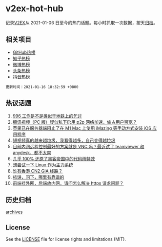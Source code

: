 # v2ex-hot-hub

 记录[V2EX](https://www.v2ex.com/)从 2021-01-06 日至今的热门话题。每小时抓取一次数据，按天[归档](archives)。
 
 ## 相关项目

- [GitHub热榜](https://github.com/lonnyzhang423/github-hot-hub)
- [知乎热榜](https://github.com/lonnyzhang423/zhihu-hot-hub)
- [微博热榜](https://github.com/lonnyzhang423/weibo-hot-hub)
- [头条热榜](https://github.com/lonnyzhang423/toutiao-hot-hub)
- [抖音热榜](https://github.com/lonnyzhang423/douyin-hot-hub)


 `更新时间：2021-01-16 18:32:59 +0800`

## 热议话题

1. [996 工作是不是类似于地铁上的乞讨](https://www.v2ex.com/t/745439)
1. [腾讯视频（PC 版）疑似私下启用 p2p 网络加速，偷占用户带宽？](https://www.v2ex.com/t/745365)
1. [苹果已在服务器端阻止了在 M1 Mac 上使用 iMazing 等手动方式安装 iOS 应用程序](https://www.v2ex.com/t/745449)
1. [短视频真的越来越垃圾，我看得越多，自己变得越垃圾](https://www.v2ex.com/t/745432)
1. [目前内网远程控制最好的方案就是 VNC 吗？最近试了 teamviewer 和 anydesk，都不太爽](https://www.v2ex.com/t/745358)
1. [几乎 100% 还原了黑客帝国中的代码雨特效](https://www.v2ex.com/t/745451)
1. [想尝试一下 Linux 作为主力系统](https://www.v2ex.com/t/745492)
1. [谁有香港 CN2 GIA 线路？](https://www.v2ex.com/t/745382)
1. [柿饼，问下，哪里有靠谱的](https://www.v2ex.com/t/745411)
1. [前端挂外网，后端放内网，请问怎么解决 https 请求问题？](https://www.v2ex.com/t/745385)

## 历史归档

[archives](archives)

## License

See the [LICENSE](LICENSE) file for license rights and limitations (MIT).
